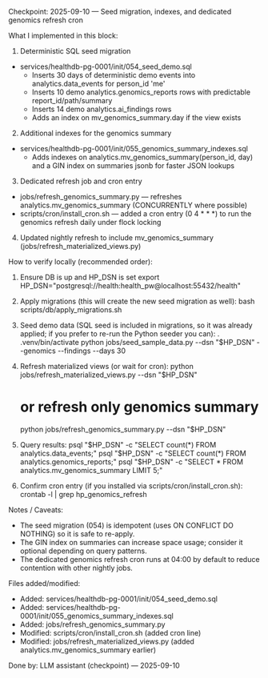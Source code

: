 Checkpoint: 2025-09-10 — Seed migration, indexes, and dedicated genomics refresh cron

What I implemented in this block:

1) Deterministic SQL seed migration
- services/healthdb-pg-0001/init/054_seed_demo.sql
  - Inserts 30 days of deterministic demo events into analytics.data_events for person_id 'me'
  - Inserts 10 demo analytics.genomics_reports rows with predictable report_id/path/summary
  - Inserts 14 demo analytics.ai_findings rows
  - Adds an index on mv_genomics_summary.day if the view exists

2) Additional indexes for the genomics summary
- services/healthdb-pg-0001/init/055_genomics_summary_indexes.sql
  - Adds indexes on analytics.mv_genomics_summary(person_id, day) and a GIN index on summaries jsonb for faster JSON lookups

3) Dedicated refresh job and cron entry
- jobs/refresh_genomics_summary.py — refreshes analytics.mv_genomics_summary (CONCURRENTLY where possible)
- scripts/cron/install_cron.sh — added a cron entry (0 4 * * *) to run the genomics refresh daily under flock locking

4) Updated nightly refresh to include mv_genomics_summary (jobs/refresh_materialized_views.py)

How to verify locally (recommended order):
1. Ensure DB is up and HP_DSN is set
   export HP_DSN="postgresql://health:health_pw@localhost:55432/health"

2. Apply migrations (this will create the new seed migration as well):
   bash scripts/db/apply_migrations.sh

3. Seed demo data (SQL seed is included in migrations, so it was already applied; if you prefer to re-run the Python seeder you can):
   . .venv/bin/activate
   python jobs/seed_sample_data.py --dsn "$HP_DSN" --genomics --findings --days 30

4. Refresh materialized views (or wait for cron):
   python jobs/refresh_materialized_views.py --dsn "$HP_DSN"
   # or refresh only genomics summary
   python jobs/refresh_genomics_summary.py --dsn "$HP_DSN"

5. Query results:
   psql "$HP_DSN" -c "SELECT count(*) FROM analytics.data_events;"
   psql "$HP_DSN" -c "SELECT count(*) FROM analytics.genomics_reports;"
   psql "$HP_DSN" -c "SELECT * FROM analytics.mv_genomics_summary LIMIT 5;"

6. Confirm cron entry (if you installed via scripts/cron/install_cron.sh):
   crontab -l | grep hp_genomics_refresh

Notes / Caveats:
- The seed migration (054) is idempotent (uses ON CONFLICT DO NOTHING) so it is safe to re-apply.
- The GIN index on summaries can increase space usage; consider it optional depending on query patterns.
- The dedicated genomics refresh cron runs at 04:00 by default to reduce contention with other nightly jobs.

Files added/modified:
- Added: services/healthdb-pg-0001/init/054_seed_demo.sql
- Added: services/healthdb-pg-0001/init/055_genomics_summary_indexes.sql
- Added: jobs/refresh_genomics_summary.py
- Modified: scripts/cron/install_cron.sh (added cron line)
- Modified: jobs/refresh_materialized_views.py (added analytics.mv_genomics_summary earlier)

Done by: LLM assistant (checkpoint) — 2025-09-10
